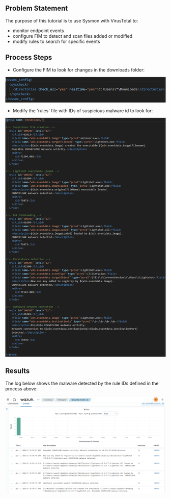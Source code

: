 ## Problem Statement

The purpose of this tutorial is to use Sysmon with VirusTotal to:
- monitor endpoint events
- configure FIM to detect and scan files added or modified
- modify rules to search for specific events

## Process Steps

- Configure the FIM to look for changes in the downloads folder:

![fim](https://github.com/sarkyzab/cs_1/blob/main/assets/pic1a.PNG)

- Modify the 'rules' file with IDs of suspicious malware id to look for:

![fim](https://github.com/sarkyzab/cs_1/blob/main/assets/pic1.PNG)

## Results
The log below shows the malware detected by the rule IDs defined in the process above:

![fim](https://github.com/sarkyzab/cs_1/blob/main/assets/pic2.png)